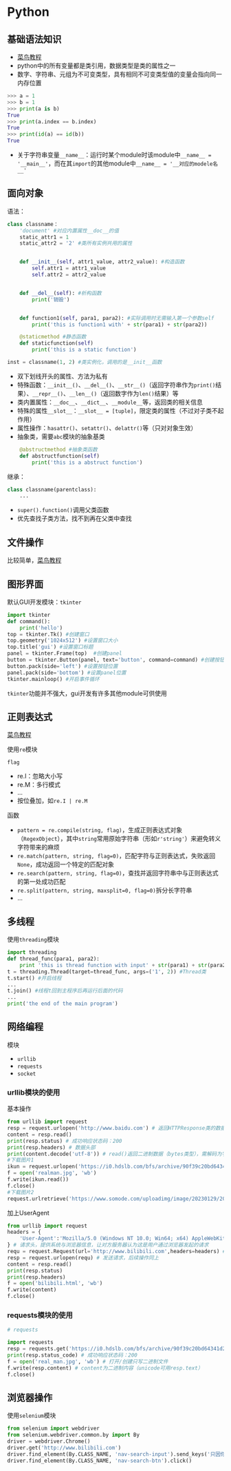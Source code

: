 # Python

## 基础语法知识

- [菜鸟教程](https://www.runoob.com/python/python-tutorial.html)
- python中的所有变量都是类引用，数据类型是类的属性之一
- 数字、字符串、元组为不可变类型，具有相同不可变类型值的变量会指向同一内存位置

```python
>>> a = 1
>>> b = 1
>>> print(a is b)
True
>>> print(a.index == b.index)
True
>>> print(id(a) == id(b))
True
``` 

- 关于字符串变量`__name__`：运行时某个module时该module中`__name__ = '__main__'`，而在其`import`的其他module中`__name__ = '__对应的modele名__'`

## 面向对象

语法：

```python
class classname：
    'document' #对应内置属性__doc__的值
    static_attr1 = 1
    static_attr2 = '2' #类所有实例共用的属性


    def __init__(self, attr1_value, attr2_value): #构造函数
        self.attr1 = attr1_value
        self.attr2 = attr2_value


    def __del__(self): #析构函数
        print('销毁')


    def function1(self, para1, para2): #实际调用时无需输入第一个参数self
        print('this is function1 with' + str(para1) + str(para2))

    @staticmethod #静态函数
    def staticfunction(self)
        print('this is a static function')

inst = classname(1, 2) #类实例化，调用的是__init__函数
``` 

- 双下划线开头的属性、方法为私有
- 特殊函数：`__init__()`、`__del__()`、`__str__()`（返回字符串作为`print()`结果）、`__repr__()`、`__len__()`（返回数字作为`len()`结果）等
- 类内置属性：`__doc__`、`__dict__`、`__module__`等，返回类的相关信息
- 特殊的属性`__slot__`：`__slot__ = [tuple]`，限定类的属性（不过对子类不起作用）
- 属性操作：`hasattr()`、`setattr()`、`delattr()`等（只对对象生效）
- 抽象类，需要`abc`模块的抽象基类
```python
    @abstructmethod #抽象类函数
    def abstructfunction(self)
        print('this is a abstruct function')
```

继承： 

```python
class classname(parentclass):
    ...
```  

- `super().function()`调用父类函数
- 优先查找子类方法，找不到再在父类中查找

## 文件操作

比较简单，[菜鸟教程](https://www.runoob.com/python/file-methods.html)

## 图形界面

默认GUI开发模块：`tkinter` 

```python
import tkinter
def command():
    print('hello')
top = tkinter.Tk() #创建窗口
top.geometry('1024x512') #设置窗口大小
top.title('gui') #设置窗口标题
panel = tkinter.Frame(top)  #创建panel
button = tkinter.Button(panel, text='button', command=command) #创建按钮
button.pack(side='left') #设置按钮位置
panel.pack(side='bottom') #设置panel位置
tkinter.mainloop() #开启事件循环
``` 

`tkinter`功能并不强大，gui开发有许多其他module可供使用

## 正则表达式

[菜鸟教程](https://www.runoob.com/regexp/regexp-syntax.html) 

使用`re`模块 

`flag`

- re.I：忽略大小写
- re.M：多行模式
- ...
- 按位叠加，如`re.I | re.M`

函数

- `pattern = re.compile(string, flag)`，生成正则表达式对象（`RegexObject`），其中`string`常用原始字符串（形如`r'string'`）来避免转义字符带来的麻烦
- `re.match(pattern, string, flag=0)`，匹配字符与正则表达式，失败返回`None`，成功返回一个特定的匹配对象
- `re.search(pattern, string, flag=0)`，查找并返回字符串中与正则表达式的第一处成功匹配
- `re.split(pattern, string, maxsplit=0, flag=0)`拆分长字符串
- ...

## 多线程

使用`threading`模块

```python
import threading
def thread_func(para1, para2):
    print 'this is thread function with input' + str(para1) + str(para2)
t = threading.Thread(target=thread_func, args=('1', 2)) #Thread类
t.start() #开启线程
...
t.join() #线程t回到主程序后再运行后面的代码
...
print('the end of the main program')
```

## 网络编程

模块

- `urllib`
- `requests`
- `socket`

### urllib模块的使用 

基本操作 

```python
from urllib import request
resp = request.urlopen('http://www.baidu.com') # 返回HTTPResponse类的数据
content = resp.read()
print(resp.status) # 成功响应状态码：200
print(resp.headers) # 数据头部
print(content.decode('utf-8')) # read()返回二进制数据（bytes类型），需解码为字符串
#下载图片1
ikun = request.urlopen('https://i0.hdslb.com/bfs/archive/90f39c20bd64341d22023598d7f44491a01c193f.jpg')
f = open('realman.jpg', 'wb')
f.write(ikun.read())
f.close()
#下载图片2
request.urlretrieve('https://www.somode.com/uploadimg/image/20230129/20230129150835_59024.jpg', 'little_black_spot.jpg')
``` 

加上UserAgent 

```python
from urllib import request
headers = {
    'User-Agent':'Mozilla/5.0 (Windows NT 10.0; Win64; x64) AppleWebKit/538.37 (KHTML, like Gecko) Chrome/115.0.0.0 Safari/538.37 Edg/116.0.1902.200',
} # 请求头，提供系统与浏览器信息，让对方服务器认为这是用户通过浏览器发起的请求
requ = request.Request(url='http://www.bilibili.com',headers=headers) # 生成请求类，函数Request(url, data=None, headers={}, ...)
resp = request.urlopen(requ) # 发送请求，后续操作同上
content = resp.read()
print(resp.status)
print(resp.headers)
f = open('bilibili.html', 'wb')
f.write(content)
f.close()
``` 

### requests模块的使用

```python
# requests

import requests
resp = requests.get('https://i0.hdslb.com/bfs/archive/90f39c20bd64341d22023598d7f44491a01c193f.jpg')
print(resp.status_code) # 成功响应状态码：200
f = open('real_man.jpg', 'wb') # 打开/创建只写二进制文件
f.write(resp.content) # content为二进制内容（unicode可用resp.text）
f.close()
```

## 浏览器操作

使用`selenium`模块

```python
from selenium import webdriver
from selenium.webdriver.common.by import By
driver = webdriver.Chrome()
driver.get('http://www.bilibili.com')
driver.find_element(By.CLASS_NAME, 'nav-search-input').send_keys('只因你太美')
driver.find_element(By.CLASS_NAME, 'nav-search-btn').click()
```